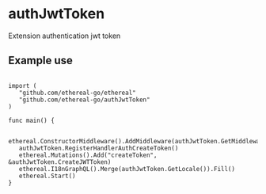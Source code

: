 # authJwtToken
 Extension authentication jwt token
 
 ## Example use 
 
 ```
 
import (
	"github.com/ethereal-go/ethereal"
	"github.com/ethereal-go/authJwtToken"
)

func main() {

	ethereal.ConstructorMiddleware().AddMiddleware(authJwtToken.GetMiddlewareJwtToken())
	authJwtToken.RegisterHandlerAuthCreateToken()
	ethereal.Mutations().Add("createToken", &authJwtToken.CreateJWTToken)
	ethereal.I18nGraphQL().Merge(authJwtToken.GetLocale()).Fill()
	ethereal.Start()
}

 ```
